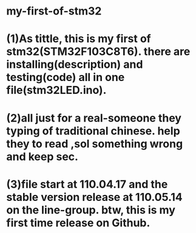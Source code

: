 # my-first-of-stm32
# (1)As tittle, this is my first of stm32(STM32F103C8T6). there are installing(description) and testing(code) all in one file(stm32LED.ino). 
# (2)all just for a real-someone they typing of traditional chinese. help they to read ,sol something wrong and keep sec. 
# (3)file start at 110.04.17 and the stable version release at 110.05.14 on the line-group. btw, this is my first time release on Github.
#
